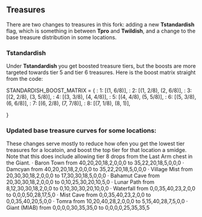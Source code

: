 ## Treasures
There are two changes to treasures in this fork: adding a new **Tstandardish** flag, which is something in between **Tpro** and **Twildish**, and a change to the base treasure distribution in some locations.

### Tstandardish
Under **Tstandardish** you get boosted treasure tiers, but the boosts are more targeted towards tier 5 and tier 6 treasures. Here is the boost matrix straight from the code: 

STANDARDISH_BOOST_MATRIX = {
:    1: [(1, 6/8)],
:   2: [(1, 2/8), (2, 6/8)],
:   3: [(2, 2/8), (3, 5/8)],
:   4: [(3, 3/8), (4, 4/8)],
:   5: [(4, 4/8), (5, 5/8)],
:   6: [(5, 3/8), (6, 6/8)],
:   7: [(6, 2/8), (7, 7/8)],
:   8: [(7, 1/8), (8, 1)],

}


### Updated base treasure curves for some locations:
These changes serve mostly to reduce how ofen you get the lowest tier treasures for a locatoin, and boost the top tier for that location a smidge. Note that this does include allowing tier 8 drops from the Last Arm chest in the Giant.
  · Baron Town from 40,20,20,18,2,0,0,0 to 35,22,20,18,5,0,0,0
  · Damcyan from 40,20,20,18,2,0,0,0 to 35,22,20,18,5,0,0,0
  · Village Mist from 20,30,30,18,2,0,0,0 to 17,30,30,18,5,0,0,0
  · Bahamut Cave from 20,30,30,18,2,0,0,0 to 0,10,25,30,20,10,5,0
  · Lunar Path from 8,12,30,30,18,2,0,0 to 0,10,30,30,20,10,0,0
  · Waterfall from 0,0,35,40,23,2,0,0 to 0,0,0,50,28,17,5,0
  · Mist Cave from 0,0,35,40,23,2,0,0 to 0,0,35,40,20,5,0,0
  · Tomra from 10,20,40,28,2,0,0,0 to 5,15,40,28,7,5,0,0
  · Giant (MIAB) from 0,0,0,0,30,35,35,0 to 0,0,0,0,25,35,35,5